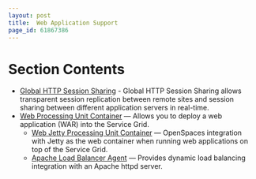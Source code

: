 ```yaml
---
layout: post
title:  Web Application Support
page_id: 61867386
---
```


# Section Contents

- [Global HTTP Session Sharing](/xap96/global-http-session-sharing.html) - Global HTTP Session Sharing allows transparent session replication between remote sites and session sharing between different application servers in real-time.
- [Web Processing Unit Container](/xap96/web-processing-unit-container.html) — Allows you to deploy a web application (WAR) into the Service Grid.
    - [Web Jetty Processing Unit Container](/xap96/web-jetty-processing-unit-container.html) — OpenSpaces integration with Jetty as the web container when running web applications on top of the Service Grid.
    - [Apache Load Balancer Agent](/xap96/apache-load-balancer-agent.html) — Provides dynamic load balancing integration with an Apache httpd server.
